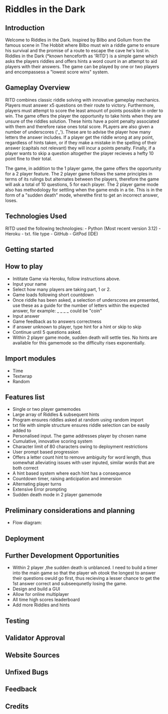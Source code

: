 # Riddles in the Dark

## Introduction

Welcome to Riddles in the Dark.  Inspired by Bilbo and Gollum from the famous scene in The Hobbit where Bilbo must win a riddle game to ensure his survival and the promise of a route to escape the cave he's lost in.  Riddles in the Dark (*known henceforth as 'RITD') is a simple game which asks the players riddles and offers hints a word count in an attempt to aid players with their answers.  The game can be played by one or two players and encompassess a "lowest score wins" system. 

## Gameplay Overview

RITD combines classic riddle solving with innovative gameplay mechanics.  Players must answer x5 questions on their route to victory.  Furthermore, players must attempt to score the least amount of points possible in order to win.  The game offers the player the opportunity to take hints when they are unsure of the riddles solution.  These hints have a point penalty associated with them and therefore raise ones total score.  PLayers are also given a number of underscores ('_').  These are to advise the player how many letters the answer includes.  If a player get the riddle wrong at any point, regardless of hints taken, or if they make a mistake in the spelling of their answer (capitals not relevant) they will incur a points penalty.  Finally, if a player wants to skip a question altogether the player recieves a hefty 10 point fine to their total. 

The game, in addition to the 1 player game, the game offers the opportunity for a 2 player feature.  The 2 player game follows the same principles in terms of its rulings but alternates between the players, therefore the game will ask a total of 10 questions, 5 for each player. The 2 player game mode also has methodology for settling when the game ends in a tie.  This is in the form of a "sudden death" mode, wherethe first to get an incorrect answer, loses. 

## Technologies Used

RITD used the following technologies: 
    - Python (Most recent version 3.12)
    - Heroku
    - txt. file type
    - GitHub
    - GitPod (IDE)

## Getting started


## How to play

- Inititate Game via Heroku, follow instructions above.
- Input your name
- Select how many players are taking part, 1 or 2.
- Game loads following short countdown
- Once riddle has been asked, a selection of underscores are presented, use these as a guide for the number of letters within the expected answer, for example: _ _ _ _ could be "coin"
- Input answer
- Game feedback as to answers correctness
- if answer unknown to player, type hint for a hint or skip to skip
- Continue until 5 questions asked. 
- Within 2 player game mode, sudden death will settle ties.  No hints are available for this gamemode so the difficulty rises exponentially. 

## Import modules

- Time
- Textwrap
- Random

## Features list

- Single or two player gamemodes
- Large array of Riddles & subsequent hints
- Program ensures riddles asked at random using random import
- txt file with simple structure ensures riddle selection can be easily added to
- Personalised input.  The game addresses player by chosen name
- Cumulative, innovative scoring system
- Character limit of 80 characters owing to deployment restrictions
- User prompt based progression
- Offers a letter count hint to remove ambiguity for word length, thus somewhat alleviating issues with user inputed, similar words that are both correct
- A hint based system where each hint has a consequence
- Countdown timer, raising anticipation and immersion
- Alternating player turns
- Extensive Error prompting
- Sudden death mode in 2 player gamemode

## Preliminary considerations and planning 

- Flow diagram: 


## Deployment

## Further Development Opportunities

- Within 2 player ,the sudden death is unblanced.  I need to build a timer into the main game so that the player wh otook the longest to answer their questions owuld go first, thus recieving a lesser chance to get the 1st answer correct and subseequnetly losing the game. 
- Design and build a GUI
- Allow for online multiplayer
- All time high scores leaderboard
- Add more Riddles and hints

## Testing 

## Validator Approval

## Website Sources 

## Unfixed Bugs

## Feedback

## Credits

